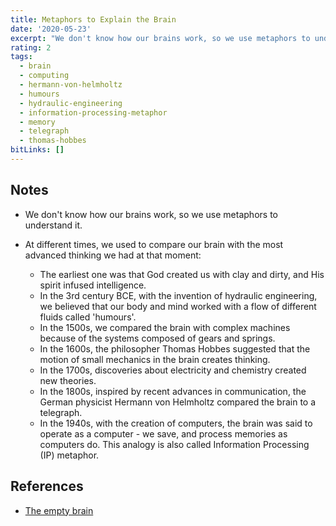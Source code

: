 ```yaml
---
title: Metaphors to Explain the Brain
date: '2020-05-23'
excerpt: "We don't know how our brains work, so we use metaphors to understand it."
rating: 2
tags:
  - brain
  - computing
  - hermann-von-helmholtz
  - humours
  - hydraulic-engineering
  - information-processing-metaphor
  - memory
  - telegraph
  - thomas-hobbes
bitLinks: []
---
```


## Notes

- We don't know how our brains work, so we use metaphors to understand it.

- At different times, we used to compare our brain with the most advanced thinking we had at that moment:
  - The earliest one was that God created us with clay and dirty, and His spirit infused intelligence.
  - In the 3rd century BCE, with the invention of hydraulic engineering, we believed that our body and mind worked with a flow of different fluids called 'humours'.
  - In the 1500s, we compared the brain with complex machines because of the systems composed of gears and springs.
  - In the 1600s, the philosopher Thomas Hobbes suggested that the motion of small mechanics in the brain creates thinking.
  - In the 1700s, discoveries about electricity and chemistry created new theories.
  - In the 1800s, inspired by recent advances in communication, the German physicist Hermann von Helmholtz compared the brain to a telegraph.
  - In the 1940s, with the creation of computers, the brain was said to operate as a computer - we save, and process memories as computers do. This analogy is also called Information Processing (IP) metaphor.

## References

- [The empty brain](https://app.getpocket.com/read/1291907579)
